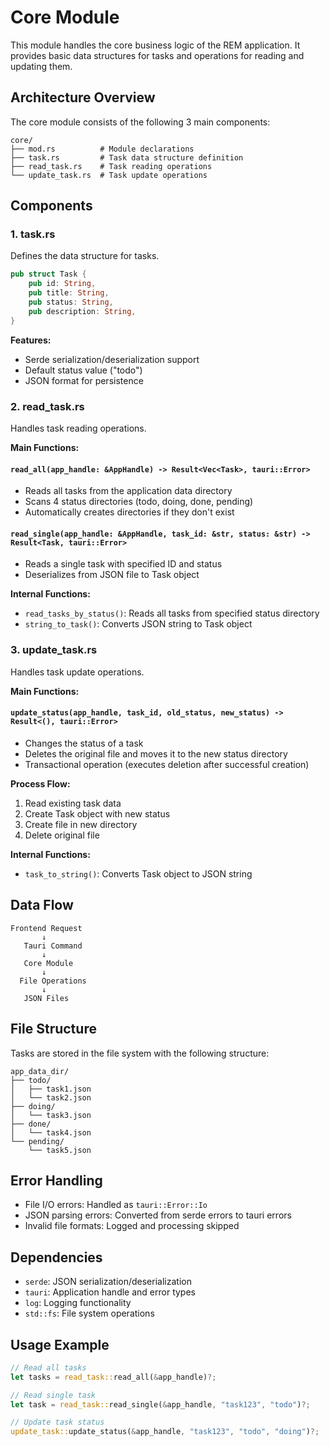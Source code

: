 # Core Module

This module handles the core business logic of the REM application. It provides basic data structures for tasks and operations for reading and updating them.

## Architecture Overview

The core module consists of the following 3 main components:

```
core/
├── mod.rs          # Module declarations
├── task.rs         # Task data structure definition
├── read_task.rs    # Task reading operations
└── update_task.rs  # Task update operations
```

## Components

### 1. task.rs

Defines the data structure for tasks.

```rust
pub struct Task {
    pub id: String,
    pub title: String,
    pub status: String,
    pub description: String,
}
```

**Features:**
- Serde serialization/deserialization support
- Default status value ("todo") 
- JSON format for persistence

### 2. read_task.rs

Handles task reading operations.

**Main Functions:**

#### `read_all(app_handle: &AppHandle) -> Result<Vec<Task>, tauri::Error>`
- Reads all tasks from the application data directory
- Scans 4 status directories (todo, doing, done, pending)
- Automatically creates directories if they don't exist

#### `read_single(app_handle: &AppHandle, task_id: &str, status: &str) -> Result<Task, tauri::Error>`
- Reads a single task with specified ID and status
- Deserializes from JSON file to Task object

**Internal Functions:**
- `read_tasks_by_status()`: Reads all tasks from specified status directory
- `string_to_task()`: Converts JSON string to Task object

### 3. update_task.rs

Handles task update operations.

**Main Functions:**

#### `update_status(app_handle, task_id, old_status, new_status) -> Result<(), tauri::Error>`
- Changes the status of a task
- Deletes the original file and moves it to the new status directory
- Transactional operation (executes deletion after successful creation)

**Process Flow:**
1. Read existing task data
2. Create Task object with new status
3. Create file in new directory
4. Delete original file

**Internal Functions:**
- `task_to_string()`: Converts Task object to JSON string

## Data Flow

```
Frontend Request
       ↓
   Tauri Command
       ↓
   Core Module
       ↓
  File Operations
       ↓
   JSON Files
```

## File Structure

Tasks are stored in the file system with the following structure:

```
app_data_dir/
├── todo/
│   ├── task1.json
│   └── task2.json
├── doing/
│   └── task3.json
├── done/
│   └── task4.json
└── pending/
    └── task5.json
```

## Error Handling

- File I/O errors: Handled as `tauri::Error::Io`
- JSON parsing errors: Converted from serde errors to tauri errors
- Invalid file formats: Logged and processing skipped

## Dependencies

- `serde`: JSON serialization/deserialization
- `tauri`: Application handle and error types
- `log`: Logging functionality
- `std::fs`: File system operations

## Usage Example

```rust
// Read all tasks
let tasks = read_task::read_all(&app_handle)?;

// Read single task
let task = read_task::read_single(&app_handle, "task123", "todo")?;

// Update task status
update_task::update_status(&app_handle, "task123", "todo", "doing")?;
```